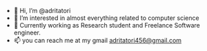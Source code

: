 - 👋 Hi, I’m @adritatori
- 👀 I’m interested in almost everything related to computer science
- 🌱 Currently working as Research student and Freelance Software engineer.
- 📫 you can reach me at my gmail adritatori456@gmail.com

<!---
adritatori/adritatori is a ✨ special ✨ repository because its `README.md` (this file) appears on your GitHub profile.
You can click the Preview link to take a look at your changes.
--->

